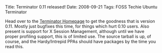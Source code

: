Title: Terminator 0.11 released!
Date: 2008-09-21
Tags: FOSS Techie Ubuntu Terminator

Head over to the [Terminator Homepage](http://www.tenshu.net/terminator "Terminator") to get the goodness that is version 0.11. Mostly just bugfixes this time, for things which hurt 0.10 users. Also present is support for X Session Management, although until we have proper profiling support, this is of limited use.
The source tarball is up, of course, and the Hardy/Intrepid PPAs should have packages by the time you read this.
